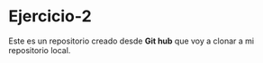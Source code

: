 # Ejercicio-2

Este es un repositorio creado desde **Git hub** que voy a clonar a mi repositorio local. 
